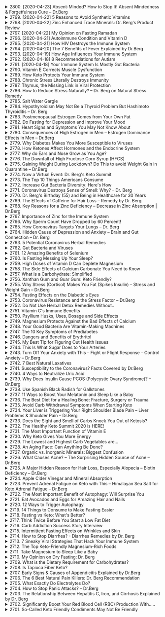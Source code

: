 <details>
<summary>2800. [2020-04-23] Absent-Minded? How to Stop It! Absent Mindedness & Forgetfulness Cure – Dr.Berg</summary><br>

<a href="https://www.youtube.com/watch?v=TVK8iOs1iHw" target="_blank">
    <img src="https://img.youtube.com/vi/TVK8iOs1iHw/maxresdefault.jpg" 
        alt="[Youtube]" width="200">
</a>

### 文章整理： absentee-mindedness 的成因及改善方法

---

#### 1. 核心主題  
Absent-mindedness（心不在焉、健忘）是一種注意力和認知功能障礙，與神經元疲勞和能量供應不足密切相關。

---

#### 2. 主要觀念  
- **神經元的能量需求**：神經元主要依賴葡萄糖或乳酸作為能量來源。然而，長期以來，這些燃料可能對認知功能產生副作用。
- **酮體的作用**：酮體是另一種有效的腦部能源，能夠抑制血糖的使用，並提供更乾淨、高效的能量。
- **脑功能障礙的原因**：慢性糖分攝取過多或神經元損傷（如前額葉皮層和海馬受損）會導致認知功能下降。

---

#### 3. 問題原因  
- **神經元疲勞與損傷**：長期依賴葡萄糖可能导致神經元損傷，影響其正常功能。
- **能量來源不足**：酮體的缺乏使得腦部未能獲得足夠的能量支持。
- **生活方式因素**：睡眠不足、過度思考和壓力會進一步加重認知障礙。

---

#### 4. 解決方法  
- **增加酮體攝取**：
  - **低碳水化合物飲食**：將每日碳水化合物攝取量降低至50克以下，甚至更少，以促進酮症。
  - **使用中鏈脂肪酸（MCT油）**：添加MCT油可快速提高酮體水平，但應從小劑量開始逐步增加。
- **間歇性禁食**：
  - 長期禁食（至少18小時的禁食窗口）可以刺激酮體生成並啟動神經元再生基因。
- **改善睡眠**：確保充足的睡眠以維持正常的血清素和皮質醇水平，避免腦部損傷。

---

#### 5. 健康建議  
- **心理調適**：
  - 每天安排一段時間放空思緒，進行戶外活動，恢復注意力。
- **腸道健康**：
  - 確保腸道微生態平衡，攝取益生菌和均衡飲食，以促進神經遞質的合成。

---

#### 6. 結論  
Absent-mindedness 是腦部能量供應不足和神經元損傷導致的症狀。通過增加酮體攝取、間歇性禁食、改善睡眠和心理調適等方法，可以有效提升認知功能並恢復注意力。
</details>

<details>
<summary>2799. [2020-04-22] 5 Reasons to Avoid Synthetic Vitamins</summary><br>

<a href="https://www.youtube.com/watch?v=-cF7cLlrJn8" target="_blank">
    <img src="https://img.youtube.com/vi/-cF7cLlrJn8/maxresdefault.jpg" 
        alt="[Youtube]" width="200">
</a>

### 核心主題：
- 比較合成維生素與天然維生素的不同。
- 討論使用合成維生素的風險與限制。

### 主要觀念：
1. **分子結構差異**：  
   合成維生素和天然維生素在分子結構上存在顯著差異，尤其是天然維生素通常以複雜的營養 комплекс形式存在，包括微量元素、輔酶和酶等成分。

2. **短期使用例外**：  
   在某些特定情況下（如短期排毒計劃），合成維生素可能是必要的，但不宜長期使用。

3. **毒性風險**：  
   高劑量或長時間使用某些合成維生素可能引發毒性反應，甚至與癌症等疾病有關。此類研究通常涉及合成維生素而非天然食物濃縮物。

4. **營養不平衡**：  
   合成維生素的高劑量攝取可能导致其他營養素的缺乏或不平衡，因為它們並未提供完整的營養 комплекс。

### 問題原因：
- **人工合成成分**：  
  合成維生素通常由石化原料（如 Petroleum oil 和煤焦油）製成，可能含有多餘的添加劑，影響其生物相容性。

- **吸收效劣**：  
  天然維生素由於含有更多輔助因子，往往比合成維生素更容易被人體吸收和利用。

### 解決方法：
1. **選擇天然或全食物維生素 complexes**：  
   選擇標籤上明確指出為基於植物或集中食物的產品，避免純化學合成的维生素。

2. **短期使用合成 vitamins**：  
   在必要時（如排毒），短期使用合成維生素，並在完成後恢復使用天然來源。

3. **注意劑量與平衡**：  
   避免過量攝取任何一種營養素，特別是脂溶性维生素，因其可能累積於體內造成毒性風險。

### 健康建議：
- **優先選擇食物來源**：  
  對大多數人來說，通過均衡飲食攝取維生素遠勝於依賴補充劑。

- **仔細閱讀標籤**：  
  購買vitamin supplements時，檢查成分和劑量，選擇高質量的天然產品。

- **諮詢專業人士**：  
  在使用任何形式的维生素補充劑之前，最好諮詢營養師或醫生，以制定適合個人需求的飲食計劃。

### 結論：
合成維生素雖然在某些特殊情況下有其價值，但長期使用可能帶來健康風險。天然或全食物來源的vitamins complexes因其完整的營養結構和更好的生物利用率，更為推薦。消費者應明智選擇，並注重均衡飲食和適當補充。
</details>

<details>
<summary>2798. [2020-04-22] Zinc Enhanced Trace Minerals: Dr. Berg's Product Review</summary><br>

<a href="https://www.youtube.com/watch?v=UTmdWe8c5so" target="_blank">
    <img src="https://img.youtube.com/vi/UTmdWe8c5so/maxresdefault.jpg" 
        alt="[Youtube]" width="200">
</a>

### 整理文章重點

---

#### **核心主題**
- 介紹新型產品「Trace Minerals Enhanced」的核心優勢及其成分。
- 聚焦於微量元素的多樣性和其對人體健康的重要性。

---

#### **主要觀念**
1. 微量元素在人體生物化學反應中的關鍵作用。
2. 新型產品相比液體產品的優點。
3. 各微量元素（如鋅、錳、銅、碘、硒、硼、鉻、钼）的功能與健康益處。

---

#### **問題原因**
1. 液體產品存在泄漏和運輸不便的缺點。
2. 單一長期攝取某種礦物質可能導致其他礦物質的不平衡。
3. 现代飲食中微量元素攝取不足或吸收受阻（如全穀物中的植酸干擾鋅吸收）。
4. 高壓力、高糖分攝入等因素增加微量元素缺乏風險。

---

#### **解決方法**
1. 採用固體形式產品，避免液體泄漏問題。
2. 添加超過74種微量元素，確保全面均衡攝取。
3. 將鋅與其他關鍵礦物質結合，平衡吸收，防止缺失。
4. 提供多來源的微量礦物質以彌補飲食中可能的不足。

---

#### **健康建議**
1. 每日服用劑量：1-2粒（空腹時攝取效果更佳）。
2. 平衡飲食，優先從食物中攝取微量礦物質。
3. 注意壓力管理與血糖平衡，以減少微量元素的耗損。
4. 對於特定健康問題（如免疫功能低下、骨骼健康等），可作為補充劑使用。

---

#### **結論**
- 微量元素是維持人體正常生理功能不可或缺的成分。
- 本產品通過提供多種微量礦物質，解決了液體產品的缺點並彌補了微量元素攝取不足的問題。
- 定期攝取此类产品可幫助提升整體健康狀況。

---

### **文中提及的Trace Minerals及其重要性與來源**

| **微量元素** | **重要性**                                                                 | **來源**                              |
|--------------|---------------------------------------------------------------------------|--------------------------------------|
| 鋅 (Zinc)    | 支持免疫系統、維生素A利用率、 epithelial tissue integrity、生殖功能等。     | 蛤蜊、紅肉、乳酪                      |
| 锌（Zinc）   | 參與吞噬細胞功能，維生素A代謝，表皮健康， testosterone 生產。                | 海鮮、瘦肉                            |
| 錳 (Manganese)| 支持骨健康、抗氧化作用、碳水化合物 metabolism。                              | 貝類、全穀物                          |
| 銅 (Copper)  | 參與鐵代謝、抗氧化酶功能（如超氧化物歧化酶）。                            | 脚踝蛤蝓、堅果                        |
| 碘 (Iodine)  | 必要於 thyroid hormone 的合成，影響 metabolism 和神經發育。                  | 海帶、海鹽                            |
| 硒 (Selenium)| 抗氧化劑，保護細胞免受自由基damage， 支持免疫系統和生殖健康。              | 負蝕貝類、巴西堅果                    |
| 鈣 (Calcium)  | 支持骨骼健康、神經信號傳導、肌肉收縮。                                  | 牛奶、乳製品、綠葉蔬菜                |
| 硫（Sulfur） | 參與氨基酸合成，支持免疫系統和抗氧化作用。                              | 蘑菇、大蒜                            |
| 钾（Potassium）| 調節液體平衡、 nerve 和 muscle 功能。                                      | 橙子、香蕉、土豆                      |
| 鈉 (Sodium)   | 維持液電平衡、神經和肌肉功能。                                          | 盐分                                  |
| 镁（Magnesium）| 支持 energy production, nerve and muscle function, bone health.             | 芝麻、杏仁                            |
| 锰（Molybdenum）| 參與 detoxification process 和糖代謝。                               | 黑豆、綠豆                            |
| 铬（Chromium）| 支持 insulin 數值穩定，提升血糖敏感性。                                 | 紅肉、 Brewer's yeast                  |
| 钼（Molybdenum）| 與硫代物質的解毒有關，降低尿酸水平。                                  | 大豆、穀物                            |

---

以上整理已按正式學術用語分小節歸納，並附有微量元素詳細信息表格，供參考。
</details>

<details>
<summary>2797. [2020-04-22] My Opinion on Fasting Ramadan</summary><br>

<a href="https://www.youtube.com/watch?v=eDXkgbzcrDU" target="_blank">
    <img src="https://img.youtube.com/vi/eDXkgbzcrDU/maxresdefault.jpg" 
        alt="[Youtube]" width="200">
</a>

### 核心主題：Ramadan斷食與免疫效應之間的關係

#### 主要觀念：
1. **Ramadan斷食的定義**：
   - Ramadan持續29至30天，在日出前至日落後禁止飲食，屬於干齟 fasting（不攝取水分）。
   
2. **免疫效應**：
   - 減少促炎性細胞因子的分泌，降低炎症反應。
   - 刺激巨噬細胞活化，增強對病原體的清除能力。
   - 通過自噬作用（autophagy）消除潛伏的微生物。

3. **腸道菌群平衡**：
   - 增加有益菌數量，提升免疫系統功能。
   - 肠道菌群約佔免疫系统的70%。

4. **抗壓與DNA修復能力**：
   - 提升對壓力和DNA損傷的抵抗能力。
   - 減少自由基積累，增強抗氧化網絡。

#### 問題原因：
1. 某些研究結果混雜，可能因個體飲食習慣不同導致效果差異。
2. 飲食結構中若攝入大量精制碳水化合物或垃圾食品，會削弱斷食的免疫效益。

#### 解決方法：
1. **飲食調整**：
   - 採用生酮友好型飲食（ketogenic-friendly diet），降低碳水化合物攝取。
   - 選擇健康食物以最大化Ramadan斷食的免疫益處。

2. **自噬作用促進**：
   - 通過 fasting刺激特定的自噬途徑（如xenophagy），清除潛在病原體。

#### 健康建議：
1. **飲食選擇**：
   - 在非斷食期間，優先攝取低糖、高蛋白和健康脂肪的食物。
   - 減少精制碳水化合物和垃圾食品的攝入。

2. **生活方式調整**：
   - 確保充足的休息與壓力管理，以增強免疫系統效能。
   - 保持良好的腸道健康，促進有益菌群的生長。

#### 結論：
Ramadan斷食對免疫系統具有顯著的正面影響，但其效果可通過科學飲食進一步優化。結合ketogenic diet等健康飲食方式，可最大程度提升免疫效益，降低感染風險，同時增強身體整體健康狀況。
</details>

<details>
<summary>2796. [2020-04-21] Autoimmune Condition and Vitamin D</summary><br>

<a href="https://www.youtube.com/watch?v=J4UzsjMzmRU" target="_blank">
    <img src="https://img.youtube.com/vi/J4UzsjMzmRU/maxresdefault.jpg" 
        alt="[Youtube]" width="200">
</a>

===== 小節整理 =====

### 核心主題
- 探讨免疫系统在疾病中的作用及其调节机制。
- 分析特定细胞（如Tregs）与健康问题之间的关联。

### 主要觀念
1. **免疫系统的重要性**：
   - 免疫系统的功能失調可能導致過敏、哮喘等健康問題。
   - 調節性T細胞（Tregs）在免疫反應中起關鍵作用。

2. **相關疾病與問題原因**：
   - **免疫缺陷**：導致免疫系統無法正常運作，增加感染風險。
   - **懷孕並發症**：如流產可能與免疫功能異常有關。
   - **自體免疫性疾病**：免疫系統攻擊自身組織。

3. **健康建議**：
   - 適當運動和飲食以增強免疫力。
   - 管理壓力，避免過度使用免疫抑制劑。
   - 定期檢查，及時發現並治療免疫相關問題。

### 解決方法
1. **藥物治療**：
   - 使用免疫調節劑來平衡免疫反應。
   - 適當情況下使用免疫抑制劑以控制過激反應。

2. **生活方式調整**：
   - 飲食，攝取足夠的維生素和礦物質。
   - 觀光療養（如印尼巴厘島）可能有助於改善整體健康狀況。

### 結論
- 免疫系統的有效調節是預防和治療多種疾病的關鍵。
- 進一步的研究需要針對Tregs等特定免疫細胞的作用機制，以開發更有效的治療方法。
</details>

<details>
<summary>2795. [2020-04-21] How HIV Destroys the Immune System</summary><br>

<a href="https://www.youtube.com/watch?v=_MIIzI6wIw0" target="_blank">
    <img src="https://img.youtube.com/vi/_MIIzI6wIw0/maxresdefault.jpg" 
        alt="[Youtube]" width="200">
</a>

### 核心主題：免疫系統與HIV/AIDS的相互作用  
- HIV/AIDS是一種由人類免疫缺陷病毒（Human Immunodeficiency Virus, HIV）引發的免疫系統疾病，導致後天免疫 deficiency 細菌。

---

### 主要觀念：HIV的攻擊策略  
- **T輔助細胞（T Helper Cells）**：  
  - T輔助細胞是一種關鍵的免疫細胞，經過胸腺訓練。  
  - 它們在adaptive immune response中扮演核心角色，負責協調免疫反應、激活killer T cells（殺手T細胞）、增強巨噬细胞（macrophages）的功能以及激發B cells（B細胞）生成抗體。  
- **HIV的攻擊機制**：  
  - HIV特异性地感染並破壞T輔助細胞，抑制免疫系統的功能。  
  - 病毒融入宿主DNA，進行自我複製，最終導致T輔助細胞被耗竭。

---

### 問題原因：免疫抑制的結果  
- T輔助細胞的損失引發免疫功能喪失，使得身體難以抵御感染和疾病。  
- HIV/AIDS患者易受機會性感染（opportunistic infections）影響，因缺乏有效的免疫防禦。

---

### 营養干預：維生素D的角色  
- **維生素D的重要性**：  
  - 維生素D在免疫功能中起關鍵作用，特別是對T輔助細胞的活化和增殖至關重要。  
  - 綴缺維生素D會導致T輔助細胞功能受抑。  
- **HIV/AIDS患者的營養挑戰**：  
  - HIV/AIDS患者往往存在維生素D吸收障礙，因病毒抑制了维生素D受體，進一步削弱免疫能力。

---

### 解決方法與健康建議  
1. **補充維生素D**：  
   - 維生素D攝取可通過日光曝露、飲食或 supplements 來實現。  
   - HIV/AIDS患者需特別注意維生素D的足夠攝取，以支持免疫系統功能。  
2. **整體營養策略**：  
   - 了解並攝入其他對免疫系統有益的營養素（如锌、維生素C等），以增強免疫力。  
3. **定期醫療監測**：  
   - 定期檢查免疫指標，包括T細胞數量和維生素D水平。  
4. **結合抗病毒治療（ART）**：  
   - 抗病毒治療是控制HIV/AIDS的標準方法，可幫助恢復部分免疫功能。

---

### 結論：免疫平衡的重要性  
- HIV/AIDS展示了免疫系統脆弱性對整體健康的影響。  
- 維生素D等營養素在免疫調節中的作用提醒我們，通過營養干預可以支持和增強免疫功能。  
- 風險管理關鍵在於早期診斷、適當治療和持續的營養支持。
</details>

<details>
<summary>2794. [2020-04-20] The 7 Benefits of Fever Explained by Dr.Berg</summary><br>

<a href="https://www.youtube.com/watch?v=EKBJrF6-3kw" target="_blank">
    <img src="https://img.youtube.com/vi/EKBJrF6-3kw/maxresdefault.jpg" 
        alt="[Youtube]" width="200">
</a>

### 核心主題：發燒的益處與免疫反應機制

#### 主要觀念：
1. **發燒的定義**：發燒是人體免疫系統在應對感染時所產生的一種正常生理反應。
2. **發燒的作用**：
   - 限制病原微生物（如細菌和病毒）的繁殖。
   - 縮短感染時間。
   - 激活白血球，增強吞噬細胞的功能。
   - 減少病原微生物死亡後釋放的內毒素影響。
   - 促進T細胞的生長與分化，增強免疫反應。
   - 降低 mortality rate。

#### 問題原因：
- 社會普遍認為發燒是病理現象，常過早干預（如使用退燒藥）可能削弱免疫系統的功能。
- 達不到共識的正常體溫上限，導致對發燒範圍的理解存在模糊。

#### 解決方法：
1. **自然處理發燒**：
   - 保持休息，增加蓋被出汗。
   - 考慮使用濕毛巾冷敷或退燒藥物（如布洛芬或acetaminophen），但不宜過早干預。
2. **了解正常體溫範圍**：
   - 接受不同來源對正常體溫上限的差異，一般建議以37.8°C至40°C為安全範圍。

#### 健康建議：
1. **不要立即抑制發燒**：讓免疫系統有機會自然應對感染。
2. **合理使用退燒藥物**：在必要時（如高燒不退或出現危險症狀）使用，並密切監測體溫。
3. **認識免疫反應的正常現象**：
   - 發燒、肌肉痠痛等症狀是免疫系統戰鬥病原體的表現，不宜過度干預。

#### 結論：
- 發燒是人體免疫系統的重要防禦機制，適度發燒有助於促進痊癒。
- 避免因過早使用退燒藥物削弱免疫能力，建議在安全範圍內讓身體自然應對感染。
</details>

<details>
<summary>2793. [2020-04-19] How Age Influences Your Immune System</summary><br>

<a href="https://www.youtube.com/watch?v=hgDSa8F4CYU" target="_blank">
    <img src="https://img.youtube.com/vi/hgDSa8F4CYU/maxresdefault.jpg" 
        alt="[Youtube]" width="200">
</a>

### 小節整理

#### 核心主題：
- 年齡增長對免疫系統的影響及其與微生物群和胸腺功能的關聯。

#### 主要觀念：
1. **微生物群的作用**：微生物群在免疫系統中佔據重要地位，負責製造維生素、支持免疫功能等。
2. **年齡引起的變化**：隨著年齡增長，微生物群的多樣性下降，病原菌增加，導致感染風險上升。
3. **胸腺 gland的功能**：胸腺是白血球訓練營，負責生成T細胞和B細胞，年齡增長會導致胸腺萎縮，影響免疫功能。
4. **環境因素的影響**：藥物（如抗生素、PPIs等）對微生物群的破壞，以及老年人較難吸收維生素D。

#### 問題原因：
1. 微生物群多樣性降低和病原菌增加。
2. 胸腺萎縮導致T細胞和B細胞生成減少。
3. 年齡相關的藥物使用對免疫系統的負面影響。
4. 維生素D吸收能力下降。

#### 解決方法：
1. **維持微生物群健康**：攝取高品質益生菌，避免濫用抗生素和其他破壞腸道菌群的藥物。
2. **支持胸腺功能**：補充鋅和胸腺提取物，促進免疫細胞生成。
3. **補充足夠的維生素D**：尤其是老年人，需額外攝取以應對感染時的需求。

#### 健康建議：
1. **飲食調整**：
   - 食用富含益生菌的食物（如酸奶、泡菜）。
   - 确保均衡營養，補充必需維生素和礦物質。
2. **藥物使用**：
   - 慎用抗生素和其他影響腸道菌群的藥物。
3. **補充劑**：
   - 高品質益生菌：幫助恢復腸道微生物平衡。
   - 鋅 supplements：支持胸腺和免疫功能。
   - 胸腺提取物：促進免疫細胞生成。
   - 維生素D supplements：補充足夠的維生素D，尤其是老年人或日光暴露不足的人群。

#### 結論：
年齡增長會導致免疫系統功能下降，主要原因是微生物群多樣性降低和胸腺萎縮。通過維持健康的微生物群、支持胸腺功能以及補充足夠的維生素D，可以有效提升免疫力，降低感染風險。

---

### 健康建議清單

1. **飲食方面**：
   - 摂取富含益生菌的食物（如酸奶、泡菜、酸乳酪）。
   - 多攝取富含鋅的食物（如紅肉、貝類、豆類）。
   - 确保均衡飲食，攝取足夠的維生素D（如 рыбий жир、蛋黃、 fortified foods）。

2. **藥物使用**：
   - 慎用抗生素和其他可能破壞腸道菌群的藥物。
   - 在醫生建議下使用PPIs或其他胃酸抑制劑。

3. **補充劑**：
   - 考慮攝取高品質益生菌，以幫助恢復和維持腸道微生物平衡。
   - 补充鋅 supplements，以支持免疫功能和胸腺健康。
   - 使用胸腺提取物（在醫生建議下）。

4. **生活方式**：
   - 確保充足的日照時間，以促進皮膚合成維生素D。
   - 定期進行身體檢查， Monitoring免疫系統功能。

5. **其他注意事項**：
   - 在感染期間，可能需要增加維生素D的攝取量，以幫助調節免疫反應。
   - 與醫生討論個人化的補充計劃，特別是對於有特定健康問題的人群。
</details>

<details>
<summary>2792. [2020-04-18] 8 Recommendations for Autism</summary><br>

<a href="https://www.youtube.com/watch?v=pLZTahnsheI" target="_blank">
    <img src="https://img.youtube.com/vi/pLZTahnsheI/maxresdefault.jpg" 
        alt="[Youtube]" width="200">
</a>

### 文章整理：自閉症兒童的健康建議與病因分析

#### 核心主題
- 探讨自閉症兒童腦部異常的原因及其治療建議。
- 强調飲食、營養和生活方式在自閉症管理中的重要性。

#### 主要觀念
1. **脑部异常机制**：
   - 自噬功能缺陷：導致腦細胞清掃受損蛋白的能力下降，引發神經興奮性過高。
   - 體內低維生素D和葉酸水平：葉酸不足會增加DNA損傷風險，維生素D缺乏影響免疫功能。
   - 丘腦髓鞘化異常：導致神經傳導受阻。
   - 消化系統問題：超過90%的自閉症兒童伴有胃腸道炎症。

2. **病因假說**：
   - 避免配方奶粉過敏原：如大豆蛋白、酪蛋白等。
   - 環境因素：汞等重金属暴露可能干擾神經發育。

#### 問題原因
1. **自體免疫功能缺陷**：
   - 自噬缺陷導致氧化應激和自由基損傷增加。
   - 消化系統炎症影響腦腸.Axis功能，傳導至腦部的信息受干擾。

2. **營養代謝障礙**：
   - 離乳後引入過敏性食物（如麸質、酪蛋白）加重腸胃 inflammation。
   - 配方奶粉中添加的糖和化學物質可能擾亂神經發育。

3. **環境暴露**：
   - 重金属汚染（如汞）干擾神經系統正常發育。

#### 解決方法與健康建議
1. **飲食調整**：
   - 避免麸質和酪蛋白：減少腸胃炎症，改善腦腸.Axis功能。
   - 健康生酮飲食：提供酮體作為替代能量來源，修復受損神經元。

2. **營養補充與排毒**：
   - 重金屬排毒：使用硅和硒等礦物質吸附汞等有害金屬。
   - 必需營養素攝取：補充足量的鋅、維生素C（含抗氧化成分）和葉酸。

3. **生活方式建議**：
   - 締墨飲食：限制進餐次數，增加營養密度，促進神經修復。
   - 曝曬陽光以提高維生素D水平：改善免疫功能和腦部健康。

4. **腸胃健康管理**：
   - 使用粉末狀綠色飲料サプリメント：確保葉酸和其他營養攝取。
   - 調理食物偏好：提供高營養密度的餐點，吸收必要 питательные веществ.

#### 結論
- 自閉症兒童的治療需要多管齊下的綜合性方法，包括飲食調整、營養補充和生活方式的改善。
- 通過修復腸胃功能和排毒來降低腦部炎症和氧化應激，配合生酮飲食提供穩定能量源，可顯著改善自閉症症状。
- 雖然這些建議基於現有研究，但家長在實施前仍需諮詢專業醫療人員。
</details>

<details>
<summary>2791. [2020-04-18] Your Immune System Is Mostly Gut Bacteria</summary><br>

<a href="https://www.youtube.com/watch?v=Zfyn_gOpxHU" target="_blank">
    <img src="https://img.youtube.com/vi/Zfyn_gOpxHU/maxresdefault.jpg" 
        alt="[Youtube]" width="200">
</a>

### 文章重點整理

#### 核心主題
- 胃腸道菌群（Microbiome）與免疫系統之間的密切關聯。
- 微生物失衡對免疫功能的影響及其導致的健康問題。

#### 主要觀念
1. **胃腸道菌群的重要性**：
   - 70%以上的免疫系統功能依賴於腸道菌群。
   - 胃腸道內存在數兆個微生物，絕大多數（99%）為有益的非致病菌。
   - 菌群主要集中在大腸的黏液層中。

2. **免疫防禦機制**：
   - 胃腸道黏膜下具備免疫細胞和淋巴節，提供第一線防禦。
   - 抗體（Antibodies）：標記病原體供其他免疫細胞清除。
   - T細胞（T-Cells）：由胸腺訓練，具備區分自身細胞與外來侵襲物的能力。

3. **微生物失衡的影響**：
   - 肠淋巴組織退化，導致抗體和T細胞生成減少。
   - 免疫耐受性降低，可能引發 autoimmune diseases（自身免疫疾病）。

#### 問題原因
- 微生物群失衡：導致腸屏障功能下降，引起 leaks gut（漏 Gut現象），為 autoimmune diseases 的潛在誘因。
- 胃腸道菌群不足：影響短鏈脂肪酸（如丁酸鹽）的生成，這些物質對免疫調節和血糖平衡至關重要。

#### 解決方法
1. **支持胃腸道菌群**：
   - 通過飲食攝取益生元和益生素，增強有益菌數量。
   - 確保足夠的膳食纖維攝入，促進腸道蠕動和有益菌生長。

2. **改善免疫功能**：
   - 补充必要的營養素（如B1、vitamin K、biotin等），支持免疫細胞功能。
   - 確保足夠的短鏈脂肪酸（如丁酸鹽）生成，以維持腸屏障健康。

3. **預防 autoimmune diseases**：
   - 保持腸道菌群平衡，增強免疫耐受性。
   - 定期檢查腸道健康，及時發現並處理腸胃問題。

#### 健康建議
1. 饮食調整：
   - 多攝取富含膳食纖維的食物（如蔬菜、水果、全穀物）。
   - 選擇含益生元的食物（如洋蔥、大蒜、豆類）。

2. 生活方式：
   - 適度運動，促進腸道蠕動和菌群平衡。
   - 維持良好的心理壓力管理，避免過度壓力影響免疫功能。

3. 补充益生元和益生素：
   - 在醫生或營養師的建議下，適當補充益生菌產品。

#### 結論
- 胃腸道菌群在免疫系統中扮演著關鍵角色。
- 微生物失衡可導致多種健康問題，包括 autoimmune diseases 和 leaky gut。
- 通過調整飲食、生活方式和必要時的營養補充，可以有效支持腸道菌群平衡，維護整體免疫功能。
</details>

<details>
<summary>2790. Vitamin E Corrects Muscle Dysfunction</summary><br>

<a href="https://www.youtube.com/watch?v=qeoHTRLtJHc" target="_blank">
    <img src="https://img.youtube.com/vi/qeoHTRLtJHc/maxresdefault.jpg" 
        alt="[Youtube]" width="200">
</a>


</details>

<details>
<summary>2789. How Keto Protects Your Immune System</summary><br>

<a href="https://www.youtube.com/watch?v=frFzCZXGYIY" target="_blank">
    <img src="https://img.youtube.com/vi/frFzCZXGYIY/maxresdefault.jpg" 
        alt="[Youtube]" width="200">
</a>


</details>

<details>
<summary>2788. Chronic Stress Literally Destroys Immunity</summary><br>

<a href="https://www.youtube.com/watch?v=DMdtAHpNTSQ" target="_blank">
    <img src="https://img.youtube.com/vi/DMdtAHpNTSQ/maxresdefault.jpg" 
        alt="[Youtube]" width="200">
</a>


</details>

<details>
<summary>2787. Thymus, the Missing Link in Viral Protection</summary><br>

<a href="https://www.youtube.com/watch?v=hynF5ZLEluc" target="_blank">
    <img src="https://img.youtube.com/vi/hynF5ZLEluc/maxresdefault.jpg" 
        alt="[Youtube]" width="200">
</a>


</details>

<details>
<summary>2786. How to Reduce Stress Naturally? – Dr. Berg on Natural Stress Remedy</summary><br>

<a href="https://www.youtube.com/watch?v=rZb-t2jr7FI" target="_blank">
    <img src="https://img.youtube.com/vi/rZb-t2jr7FI/maxresdefault.jpg" 
        alt="[Youtube]" width="200">
</a>


</details>

<details>
<summary>2785. Salt Water Gargle</summary><br>

<a href="https://www.youtube.com/watch?v=LBF9GPjHv6A" target="_blank">
    <img src="https://img.youtube.com/vi/LBF9GPjHv6A/maxresdefault.jpg" 
        alt="[Youtube]" width="200">
</a>


</details>

<details>
<summary>2784. Hypothyroidism May Not Be a Thyroid Problem But Hashimoto Thyroiditis – Dr. Berg</summary><br>

<a href="https://www.youtube.com/watch?v=f6WtYDFbpig" target="_blank">
    <img src="https://img.youtube.com/vi/f6WtYDFbpig/maxresdefault.jpg" 
        alt="[Youtube]" width="200">
</a>


</details>

<details>
<summary>2783. Postmenopausal Estrogen Comes from Your Own Fat</summary><br>

<a href="https://www.youtube.com/watch?v=pdWU0oaPYNo" target="_blank">
    <img src="https://img.youtube.com/vi/pdWU0oaPYNo/maxresdefault.jpg" 
        alt="[Youtube]" width="200">
</a>


</details>

<details>
<summary>2782. Do Fasting for Depression and Improve Your Mood</summary><br>

<a href="https://www.youtube.com/watch?v=1zH5dbzGm4Y" target="_blank">
    <img src="https://img.youtube.com/vi/1zH5dbzGm4Y/maxresdefault.jpg" 
        alt="[Youtube]" width="200">
</a>


</details>

<details>
<summary>2781. Heart Signs and Symptoms You May Not Know About</summary><br>

<a href="https://www.youtube.com/watch?v=PUTN58BiFOA" target="_blank">
    <img src="https://img.youtube.com/vi/PUTN58BiFOA/maxresdefault.jpg" 
        alt="[Youtube]" width="200">
</a>


</details>

<details>
<summary>2780. Consequences of High Estrogen in Men – Estrogen Dominance Effects in Men – Dr.Berg</summary><br>

<a href="https://www.youtube.com/watch?v=9KDMqqCR3sg" target="_blank">
    <img src="https://img.youtube.com/vi/9KDMqqCR3sg/maxresdefault.jpg" 
        alt="[Youtube]" width="200">
</a>


</details>

<details>
<summary>2779. Why Diabetes Makes You More Susceptible to Viruses</summary><br>

<a href="https://www.youtube.com/watch?v=A2fGntTtSpY" target="_blank">
    <img src="https://img.youtube.com/vi/A2fGntTtSpY/maxresdefault.jpg" 
        alt="[Youtube]" width="200">
</a>


</details>

<details>
<summary>2778. How Ketones Affect Hormones and the Endocrine System</summary><br>

<a href="https://www.youtube.com/watch?v=xBzFo9EvCmw" target="_blank">
    <img src="https://img.youtube.com/vi/xBzFo9EvCmw/maxresdefault.jpg" 
        alt="[Youtube]" width="200">
</a>


</details>

<details>
<summary>2777. Why do Ears and Nose Grow as You Age?</summary><br>

<a href="https://www.youtube.com/watch?v=t6KFyBt9BNs" target="_blank">
    <img src="https://img.youtube.com/vi/t6KFyBt9BNs/maxresdefault.jpg" 
        alt="[Youtube]" width="200">
</a>


</details>

<details>
<summary>2776. The Downfall of High Fructose Corn Syrup (HFCS)</summary><br>

<a href="https://www.youtube.com/watch?v=o6QVVwPOQwk" target="_blank">
    <img src="https://img.youtube.com/vi/o6QVVwPOQwk/maxresdefault.jpg" 
        alt="[Youtube]" width="200">
</a>


</details>

<details>
<summary>2775. Gaining Weight During Lockdown? Do This to avoid Weight Gain in Quarantine – Dr.Berg</summary><br>

<a href="https://www.youtube.com/watch?v=7oPcu-6Tt5g" target="_blank">
    <img src="https://img.youtube.com/vi/7oPcu-6Tt5g/maxresdefault.jpg" 
        alt="[Youtube]" width="200">
</a>


</details>

<details>
<summary>2774. Now a Virtual Event: Dr. Berg's Keto Summit</summary><br>

<a href="https://www.youtube.com/watch?v=r4VviKpJsu8" target="_blank">
    <img src="https://img.youtube.com/vi/r4VviKpJsu8/maxresdefault.jpg" 
        alt="[Youtube]" width="200">
</a>


</details>

<details>
<summary>2773. The Top 10 Things Americans Consume</summary><br>

<a href="https://www.youtube.com/watch?v=7XUIgpYlDOY" target="_blank">
    <img src="https://img.youtube.com/vi/7XUIgpYlDOY/maxresdefault.jpg" 
        alt="[Youtube]" width="200">
</a>


</details>

<details>
<summary>2772. Increase Gut Bacteria Diversity: Here's How</summary><br>

<a href="https://www.youtube.com/watch?v=DUqVHZSFKZo" target="_blank">
    <img src="https://img.youtube.com/vi/DUqVHZSFKZo/maxresdefault.jpg" 
        alt="[Youtube]" width="200">
</a>


</details>

<details>
<summary>2771. Coronavirus Destroys Sense of Smell: Why? – Dr. Berg</summary><br>

<a href="https://www.youtube.com/watch?v=EeBMiSGjpWE" target="_blank">
    <img src="https://img.youtube.com/vi/EeBMiSGjpWE/maxresdefault.jpg" 
        alt="[Youtube]" width="200">
</a>


</details>

<details>
<summary>2770. Dr. Berg's Birthday (55) and Being in Healthcare for 30 Years</summary><br>

<a href="https://www.youtube.com/watch?v=hKpCHV4paPg" target="_blank">
    <img src="https://img.youtube.com/vi/hKpCHV4paPg/maxresdefault.jpg" 
        alt="[Youtube]" width="200">
</a>


</details>

<details>
<summary>2769. The Effects of Caffeine for Hair Loss – Remedy by Dr. Berg</summary><br>

<a href="https://www.youtube.com/watch?v=0Nfy8vUBx8c" target="_blank">
    <img src="https://img.youtube.com/vi/0Nfy8vUBx8c/maxresdefault.jpg" 
        alt="[Youtube]" width="200">
</a>


</details>

<details>
<summary>2768. Key Reasons for a Zinc Deficiency – Decrease in Zinc Absorption | Dr.Berg</summary><br>

<a href="https://www.youtube.com/watch?v=kGFQkegsKLs" target="_blank">
    <img src="https://img.youtube.com/vi/kGFQkegsKLs/maxresdefault.jpg" 
        alt="[Youtube]" width="200">
</a>


</details>

<details>
<summary>2767. Importance of Zinc for the Immune System</summary><br>

<a href="https://www.youtube.com/watch?v=Rh7GI_bj104" target="_blank">
    <img src="https://img.youtube.com/vi/Rh7GI_bj104/maxresdefault.jpg" 
        alt="[Youtube]" width="200">
</a>


</details>

<details>
<summary>2766. Why Sperm Count Have Dropped by 60 Percent!</summary><br>

<a href="https://www.youtube.com/watch?v=pIsjyfPNLeQ" target="_blank">
    <img src="https://img.youtube.com/vi/pIsjyfPNLeQ/maxresdefault.jpg" 
        alt="[Youtube]" width="200">
</a>


</details>

<details>
<summary>2765. How Coronavirus Targets Your Lungs – Dr. Berg</summary><br>

<a href="https://www.youtube.com/watch?v=spodpL6w4vo" target="_blank">
    <img src="https://img.youtube.com/vi/spodpL6w4vo/maxresdefault.jpg" 
        alt="[Youtube]" width="200">
</a>


</details>

<details>
<summary>2764. Hidden Cause of Depression and Anxiety – Brain and Gut Connection – Dr. Berg</summary><br>

<a href="https://www.youtube.com/watch?v=FcjDSmCw45o" target="_blank">
    <img src="https://img.youtube.com/vi/FcjDSmCw45o/maxresdefault.jpg" 
        alt="[Youtube]" width="200">
</a>


</details>

<details>
<summary>2763. 5 Potential Coronavirus Herbal Remedies</summary><br>

<a href="https://www.youtube.com/watch?v=Z5UPhiIl4dQ" target="_blank">
    <img src="https://img.youtube.com/vi/Z5UPhiIl4dQ/maxresdefault.jpg" 
        alt="[Youtube]" width="200">
</a>


</details>

<details>
<summary>2762. Gut Bacteria and Viruses</summary><br>

<a href="https://www.youtube.com/watch?v=r9g3OO3hkL0" target="_blank">
    <img src="https://img.youtube.com/vi/r9g3OO3hkL0/maxresdefault.jpg" 
        alt="[Youtube]" width="200">
</a>


</details>

<details>
<summary>2761. 12 Amazing Benefits of Selenium</summary><br>

<a href="https://www.youtube.com/watch?v=BR2VC6d53D4" target="_blank">
    <img src="https://img.youtube.com/vi/BR2VC6d53D4/maxresdefault.jpg" 
        alt="[Youtube]" width="200">
</a>


</details>

<details>
<summary>2760. Is Fasting Messing Up Your Sleep?</summary><br>

<a href="https://www.youtube.com/watch?v=XBdsTcuIE6c" target="_blank">
    <img src="https://img.youtube.com/vi/XBdsTcuIE6c/maxresdefault.jpg" 
        alt="[Youtube]" width="200">
</a>


</details>

<details>
<summary>2759. High Doses of Vitamin D Can Deplete Magnesium</summary><br>

<a href="https://www.youtube.com/watch?v=ZRjBPuj4q6I" target="_blank">
    <img src="https://img.youtube.com/vi/ZRjBPuj4q6I/maxresdefault.jpg" 
        alt="[Youtube]" width="200">
</a>


</details>

<details>
<summary>2758. The Side Effects of Calcium Carbonate You Need to Know</summary><br>

<a href="https://www.youtube.com/watch?v=VCpbvwM-5U4" target="_blank">
    <img src="https://img.youtube.com/vi/VCpbvwM-5U4/maxresdefault.jpg" 
        alt="[Youtube]" width="200">
</a>


</details>

<details>
<summary>2757. What is a Carbohydrate: Simplified</summary><br>

<a href="https://www.youtube.com/watch?v=vUXI47Y8rfo" target="_blank">
    <img src="https://img.youtube.com/vi/vUXI47Y8rfo/maxresdefault.jpg" 
        alt="[Youtube]" width="200">
</a>


</details>

<details>
<summary>2756. Xanthan Gum and Guar Gum: Keto Friendly?</summary><br>

<a href="https://www.youtube.com/watch?v=xnJ9y4ggtFY" target="_blank">
    <img src="https://img.youtube.com/vi/xnJ9y4ggtFY/maxresdefault.jpg" 
        alt="[Youtube]" width="200">
</a>


</details>

<details>
<summary>2755. Why Stress (Cortisol) Makes You Fat (Spikes Insulin) – Stress and Weight Gain – Dr.Berg</summary><br>

<a href="https://www.youtube.com/watch?v=FUGJjIi3UG4" target="_blank">
    <img src="https://img.youtube.com/vi/FUGJjIi3UG4/maxresdefault.jpg" 
        alt="[Youtube]" width="200">
</a>


</details>

<details>
<summary>2754. Fasting Effects on the Diabetic's Eyes</summary><br>

<a href="https://www.youtube.com/watch?v=HVk42fQ4KUE" target="_blank">
    <img src="https://img.youtube.com/vi/HVk42fQ4KUE/maxresdefault.jpg" 
        alt="[Youtube]" width="200">
</a>


</details>

<details>
<summary>2753. Coronavirus Resistance and the Stress Factor – Dr.Berg</summary><br>

<a href="https://www.youtube.com/watch?v=H6vKmPPvsn8" target="_blank">
    <img src="https://img.youtube.com/vi/H6vKmPPvsn8/maxresdefault.jpg" 
        alt="[Youtube]" width="200">
</a>


</details>

<details>
<summary>2752. Do Not Use Herbal Detox Remedies Without..</summary><br>

<a href="https://www.youtube.com/watch?v=Sw5gS6pZYZE" target="_blank">
    <img src="https://img.youtube.com/vi/Sw5gS6pZYZE/maxresdefault.jpg" 
        alt="[Youtube]" width="200">
</a>


</details>

<details>
<summary>2751. Vitamin C's Immune Benefits</summary><br>

<a href="https://www.youtube.com/watch?v=ivYMo59SRRI" target="_blank">
    <img src="https://img.youtube.com/vi/ivYMo59SRRI/maxresdefault.jpg" 
        alt="[Youtube]" width="200">
</a>


</details>

<details>
<summary>2750. Psyllium Husks, Uses, Dosage and Side Effects</summary><br>

<a href="https://www.youtube.com/watch?v=2wYCFoj9Nok" target="_blank">
    <img src="https://img.youtube.com/vi/2wYCFoj9Nok/maxresdefault.jpg" 
        alt="[Youtube]" width="200">
</a>


</details>

<details>
<summary>2749. Magnesium Protects Against the Bad Effects of Calcium</summary><br>

<a href="https://www.youtube.com/watch?v=D2UEHG6lx4A" target="_blank">
    <img src="https://img.youtube.com/vi/D2UEHG6lx4A/maxresdefault.jpg" 
        alt="[Youtube]" width="200">
</a>


</details>

<details>
<summary>2748. Your Good Bacteria Are Vitamin-Making Machines</summary><br>

<a href="https://www.youtube.com/watch?v=vf35Ql6KfHw" target="_blank">
    <img src="https://img.youtube.com/vi/vf35Ql6KfHw/maxresdefault.jpg" 
        alt="[Youtube]" width="200">
</a>


</details>

<details>
<summary>2747. The 10 Key Symptoms of Prediabetes</summary><br>

<a href="https://www.youtube.com/watch?v=dhIEqen1siQ" target="_blank">
    <img src="https://img.youtube.com/vi/dhIEqen1siQ/maxresdefault.jpg" 
        alt="[Youtube]" width="200">
</a>


</details>

<details>
<summary>2746. Dangers and Benefits of Erythritol</summary><br>

<a href="https://www.youtube.com/watch?v=s_a9C1AA5rk" target="_blank">
    <img src="https://img.youtube.com/vi/s_a9C1AA5rk/maxresdefault.jpg" 
        alt="[Youtube]" width="200">
</a>


</details>

<details>
<summary>2745. My Best Tip for Figuring Out Health Issues</summary><br>

<a href="https://www.youtube.com/watch?v=Iz9NLpg8S08" target="_blank">
    <img src="https://img.youtube.com/vi/Iz9NLpg8S08/maxresdefault.jpg" 
        alt="[Youtube]" width="200">
</a>


</details>

<details>
<summary>2744. This Is What Sugar Does to Your Arteries</summary><br>

<a href="https://www.youtube.com/watch?v=rczpsqO40mE" target="_blank">
    <img src="https://img.youtube.com/vi/rczpsqO40mE/maxresdefault.jpg" 
        alt="[Youtube]" width="200">
</a>


</details>

<details>
<summary>2743. Turn Off Your Anxiety with This – Fight or Flight Response – Control Anxiety – Dr.Berg</summary><br>

<a href="https://www.youtube.com/watch?v=5hIiixbdx2w" target="_blank">
    <img src="https://img.youtube.com/vi/5hIiixbdx2w/maxresdefault.jpg" 
        alt="[Youtube]" width="200">
</a>


</details>

<details>
<summary>2742. 7 Best Natural Laxatives</summary><br>

<a href="https://www.youtube.com/watch?v=WuyyXsGdFyQ" target="_blank">
    <img src="https://img.youtube.com/vi/WuyyXsGdFyQ/maxresdefault.jpg" 
        alt="[Youtube]" width="200">
</a>


</details>

<details>
<summary>2741. Susceptibility to the Coronavirus? Facts Covered by Dr.Berg</summary><br>

<a href="https://www.youtube.com/watch?v=cjUOpvmDE7k" target="_blank">
    <img src="https://img.youtube.com/vi/cjUOpvmDE7k/maxresdefault.jpg" 
        alt="[Youtube]" width="200">
</a>


</details>

<details>
<summary>2740. 4 Ways  to Neutralize Uric Acid</summary><br>

<a href="https://www.youtube.com/watch?v=aVnEp5wYztw" target="_blank">
    <img src="https://img.youtube.com/vi/aVnEp5wYztw/maxresdefault.jpg" 
        alt="[Youtube]" width="200">
</a>


</details>

<details>
<summary>2739. Why Does Insulin Cause PCOS (Polycystic Ovary Syndrome)? – Dr.Berg</summary><br>

<a href="https://www.youtube.com/watch?v=NfkX-B_20EY" target="_blank">
    <img src="https://img.youtube.com/vi/NfkX-B_20EY/maxresdefault.jpg" 
        alt="[Youtube]" width="200">
</a>


</details>

<details>
<summary>2738. Use Spanish Black Radish for Gallstones</summary><br>

<a href="https://www.youtube.com/watch?v=8nef_zgqCas" target="_blank">
    <img src="https://img.youtube.com/vi/8nef_zgqCas/maxresdefault.jpg" 
        alt="[Youtube]" width="200">
</a>


</details>

<details>
<summary>2737. 11 Ways to Boost Your Melatonin and Sleep Like a Baby</summary><br>

<a href="https://www.youtube.com/watch?v=2KaMsMUnt5o" target="_blank">
    <img src="https://img.youtube.com/vi/2KaMsMUnt5o/maxresdefault.jpg" 
        alt="[Youtube]" width="200">
</a>


</details>

<details>
<summary>2736. The Best Diet for a Healing Bone: Fracture, Surgery or Trauma</summary><br>

<a href="https://www.youtube.com/watch?v=moSq3Dr9MeE" target="_blank">
    <img src="https://img.youtube.com/vi/moSq3Dr9MeE/maxresdefault.jpg" 
        alt="[Youtube]" width="200">
</a>


</details>

<details>
<summary>2735. Avoid Carb Withdrawal Symptoms When Starting Keto</summary><br>

<a href="https://www.youtube.com/watch?v=L5yVvcqEmbk" target="_blank">
    <img src="https://img.youtube.com/vi/L5yVvcqEmbk/maxresdefault.jpg" 
        alt="[Youtube]" width="200">
</a>


</details>

<details>
<summary>2734. Your Liver is Triggering Your Right Shoulder Blade Pain – Liver Problems & Shoulder Pain – Dr.Berg</summary><br>

<a href="https://www.youtube.com/watch?v=zNmH2F2njFY" target="_blank">
    <img src="https://img.youtube.com/vi/zNmH2F2njFY/maxresdefault.jpg" 
        alt="[Youtube]" width="200">
</a>


</details>

<details>
<summary>2733. Does the Sight and Smell of Carbs Knock You Out of Ketosis?</summary><br>

<a href="https://www.youtube.com/watch?v=MgAqm4fkS7Q" target="_blank">
    <img src="https://img.youtube.com/vi/MgAqm4fkS7Q/maxresdefault.jpg" 
        alt="[Youtube]" width="200">
</a>


</details>

<details>
<summary>2732. The Healthy Keto Summit 2020 is HERE!</summary><br>

<a href="https://www.youtube.com/watch?v=ny8mI-JOtmI" target="_blank">
    <img src="https://img.youtube.com/vi/ny8mI-JOtmI/maxresdefault.jpg" 
        alt="[Youtube]" width="200">
</a>


</details>

<details>
<summary>2731. The Most Important Function of Vitamin E</summary><br>

<a href="https://www.youtube.com/watch?v=1FYcC3O64fY" target="_blank">
    <img src="https://img.youtube.com/vi/1FYcC3O64fY/maxresdefault.jpg" 
        alt="[Youtube]" width="200">
</a>


</details>

<details>
<summary>2730. Why Keto Gives You More Energy</summary><br>

<a href="https://www.youtube.com/watch?v=8Dya8j2lV3k" target="_blank">
    <img src="https://img.youtube.com/vi/8Dya8j2lV3k/maxresdefault.jpg" 
        alt="[Youtube]" width="200">
</a>


</details>

<details>
<summary>2729. The Lowest and Highest Carb Vegetables are...</summary><br>

<a href="https://www.youtube.com/watch?v=qhObso_z3YE" target="_blank">
    <img src="https://img.youtube.com/vi/qhObso_z3YE/maxresdefault.jpg" 
        alt="[Youtube]" width="200">
</a>


</details>

<details>
<summary>2728. An Aging Face: Can Anything Be Done?</summary><br>

<a href="https://www.youtube.com/watch?v=EsPT7EOJkrE" target="_blank">
    <img src="https://img.youtube.com/vi/EsPT7EOJkrE/maxresdefault.jpg" 
        alt="[Youtube]" width="200">
</a>


</details>

<details>
<summary>2727. Organic vs. Inorganic Minerals: Biggest Confusion</summary><br>

<a href="https://www.youtube.com/watch?v=Y0civQTZh-4" target="_blank">
    <img src="https://img.youtube.com/vi/Y0civQTZh-4/maxresdefault.jpg" 
        alt="[Youtube]" width="200">
</a>


</details>

<details>
<summary>2726. What Causes Acne? – The Surprising Hidden Source of Acne – Dr.Berg</summary><br>

<a href="https://www.youtube.com/watch?v=qoz0BN7r5nY" target="_blank">
    <img src="https://img.youtube.com/vi/qoz0BN7r5nY/maxresdefault.jpg" 
        alt="[Youtube]" width="200">
</a>


</details>

<details>
<summary>2725. A Major Hidden Reason for Hair Loss, Especially Alopecia – Biotin Deficiency – Dr.Berg</summary><br>

<a href="https://www.youtube.com/watch?v=X-rSusG4HZk" target="_blank">
    <img src="https://img.youtube.com/vi/X-rSusG4HZk/maxresdefault.jpg" 
        alt="[Youtube]" width="200">
</a>


</details>

<details>
<summary>2724. Apple Cider Vinegar and Mineral Absorption</summary><br>

<a href="https://www.youtube.com/watch?v=kSal5X12Bpc" target="_blank">
    <img src="https://img.youtube.com/vi/kSal5X12Bpc/maxresdefault.jpg" 
        alt="[Youtube]" width="200">
</a>


</details>

<details>
<summary>2723. Prevent Adrenal Fatigue on Keto with This – Himalayan Sea Salt for Keto Adrenal Fatigue – Dr.Berg</summary><br>

<a href="https://www.youtube.com/watch?v=iBDCqeXMgtc" target="_blank">
    <img src="https://img.youtube.com/vi/iBDCqeXMgtc/maxresdefault.jpg" 
        alt="[Youtube]" width="200">
</a>


</details>

<details>
<summary>2722. The Most Important Benefit of Autophagy: Will Surprise You</summary><br>

<a href="https://www.youtube.com/watch?v=_czOxHKx6Og" target="_blank">
    <img src="https://img.youtube.com/vi/_czOxHKx6Og/maxresdefault.jpg" 
        alt="[Youtube]" width="200">
</a>


</details>

<details>
<summary>2721. Eat Avocados and Eggs for Amazing Hair and Nails</summary><br>

<a href="https://www.youtube.com/watch?v=dkuM-RAzPpE" target="_blank">
    <img src="https://img.youtube.com/vi/dkuM-RAzPpE/maxresdefault.jpg" 
        alt="[Youtube]" width="200">
</a>


</details>

<details>
<summary>2720. 12 Ways to Trigger Autophagy</summary><br>

<a href="https://www.youtube.com/watch?v=SDpxUn4qShA" target="_blank">
    <img src="https://img.youtube.com/vi/SDpxUn4qShA/maxresdefault.jpg" 
        alt="[Youtube]" width="200">
</a>


</details>

<details>
<summary>2719. 14 Things to Consume to Make Fasting Easier</summary><br>

<a href="https://www.youtube.com/watch?v=hbhO_1N9kh8" target="_blank">
    <img src="https://img.youtube.com/vi/hbhO_1N9kh8/maxresdefault.jpg" 
        alt="[Youtube]" width="200">
</a>


</details>

<details>
<summary>2718. Fasting vs Keto: What's Better?</summary><br>

<a href="https://www.youtube.com/watch?v=SI4zOHcdr5w" target="_blank">
    <img src="https://img.youtube.com/vi/SI4zOHcdr5w/maxresdefault.jpg" 
        alt="[Youtube]" width="200">
</a>


</details>

<details>
<summary>2717. Think Twice Before You Start a Low Fat Diet</summary><br>

<a href="https://www.youtube.com/watch?v=M29Wt1OskYI" target="_blank">
    <img src="https://img.youtube.com/vi/M29Wt1OskYI/maxresdefault.jpg" 
        alt="[Youtube]" width="200">
</a>


</details>

<details>
<summary>2716. Carb Addiction Success Story Interview</summary><br>

<a href="https://www.youtube.com/watch?v=LsEXWcIY5ZA" target="_blank">
    <img src="https://img.youtube.com/vi/LsEXWcIY5ZA/maxresdefault.jpg" 
        alt="[Youtube]" width="200">
</a>


</details>

<details>
<summary>2715. Intermittent Fasting Effects on Wrinkles and Skin</summary><br>

<a href="https://www.youtube.com/watch?v=cyQ_Mty-q7s" target="_blank">
    <img src="https://img.youtube.com/vi/cyQ_Mty-q7s/maxresdefault.jpg" 
        alt="[Youtube]" width="200">
</a>


</details>

<details>
<summary>2714. How to Stop Diarrhea? - Diarrhea Remedies by Dr. Berg</summary><br>

<a href="https://www.youtube.com/watch?v=VVO8OqMA-pI" target="_blank">
    <img src="https://img.youtube.com/vi/VVO8OqMA-pI/maxresdefault.jpg" 
        alt="[Youtube]" width="200">
</a>


</details>

<details>
<summary>2713. 7 Sneaky Viral Strategies That Hack Your Immune System</summary><br>

<a href="https://www.youtube.com/watch?v=XE4X926W6x8" target="_blank">
    <img src="https://img.youtube.com/vi/XE4X926W6x8/maxresdefault.jpg" 
        alt="[Youtube]" width="200">
</a>


</details>

<details>
<summary>2712. The Top Keto-Friendly Magnesium-Rich Foods</summary><br>

<a href="https://www.youtube.com/watch?v=e7M5FHIpncc" target="_blank">
    <img src="https://img.youtube.com/vi/e7M5FHIpncc/maxresdefault.jpg" 
        alt="[Youtube]" width="200">
</a>


</details>

<details>
<summary>2711. Take Magnesium to Sleep Like a Baby</summary><br>

<a href="https://www.youtube.com/watch?v=FiqfxOfVkqQ" target="_blank">
    <img src="https://img.youtube.com/vi/FiqfxOfVkqQ/maxresdefault.jpg" 
        alt="[Youtube]" width="200">
</a>


</details>

<details>
<summary>2710. My Opinion on Dry Fasting: Dr. Berg</summary><br>

<a href="https://www.youtube.com/watch?v=Txr9C7wyhXI" target="_blank">
    <img src="https://img.youtube.com/vi/Txr9C7wyhXI/maxresdefault.jpg" 
        alt="[Youtube]" width="200">
</a>


</details>

<details>
<summary>2709. What is the Dietary Requirement for Carbohydrates?</summary><br>

<a href="https://www.youtube.com/watch?v=8yb6_8vrCtk" target="_blank">
    <img src="https://img.youtube.com/vi/8yb6_8vrCtk/maxresdefault.jpg" 
        alt="[Youtube]" width="200">
</a>


</details>

<details>
<summary>2708. Is Tapioca Fiber Keto?</summary><br>

<a href="https://www.youtube.com/watch?v=YzO2rgEvu3o" target="_blank">
    <img src="https://img.youtube.com/vi/YzO2rgEvu3o/maxresdefault.jpg" 
        alt="[Youtube]" width="200">
</a>


</details>

<details>
<summary>2707. Early Signs & Causes of Appendicitis Explained by Dr.Berg</summary><br>

<a href="https://www.youtube.com/watch?v=oVS84yERyek" target="_blank">
    <img src="https://img.youtube.com/vi/oVS84yERyek/maxresdefault.jpg" 
        alt="[Youtube]" width="200">
</a>


</details>

<details>
<summary>2706. The 6 Best Natural Pain Killers: Dr. Berg Recommendation</summary><br>

<a href="https://www.youtube.com/watch?v=dW7RJS21K_o" target="_blank">
    <img src="https://img.youtube.com/vi/dW7RJS21K_o/maxresdefault.jpg" 
        alt="[Youtube]" width="200">
</a>


</details>

<details>
<summary>2705. What Exactly Do Electrolytes Do?</summary><br>

<a href="https://www.youtube.com/watch?v=b0EcXMIaw3M" target="_blank">
    <img src="https://img.youtube.com/vi/b0EcXMIaw3M/maxresdefault.jpg" 
        alt="[Youtube]" width="200">
</a>


</details>

<details>
<summary>2704. How to Stop Panic Attacks? – Dr.Berg</summary><br>

<a href="https://www.youtube.com/watch?v=hyHpd9fh_WQ" target="_blank">
    <img src="https://img.youtube.com/vi/hyHpd9fh_WQ/maxresdefault.jpg" 
        alt="[Youtube]" width="200">
</a>


</details>

<details>
<summary>2703. The Relationship Between Hepatitis C, Iron, and Cirrhosis Explained by Dr. Berg</summary><br>

<a href="https://www.youtube.com/watch?v=IwKoZk5OqtU" target="_blank">
    <img src="https://img.youtube.com/vi/IwKoZk5OqtU/maxresdefault.jpg" 
        alt="[Youtube]" width="200">
</a>


</details>

<details>
<summary>2702. Significantly Boost Your Red Blood Cell (RBC) Production With.....</summary><br>

<a href="https://www.youtube.com/watch?v=DLwPMnFBwSA" target="_blank">
    <img src="https://img.youtube.com/vi/DLwPMnFBwSA/maxresdefault.jpg" 
        alt="[Youtube]" width="200">
</a>


</details>

<details>
<summary>2701. So-Called Keto Friendly Condiments May Not Be Friendly</summary><br>

<a href="https://www.youtube.com/watch?v=bAlOPIXhEbE" target="_blank">
    <img src="https://img.youtube.com/vi/bAlOPIXhEbE/maxresdefault.jpg" 
        alt="[Youtube]" width="200">
</a>


</details>

